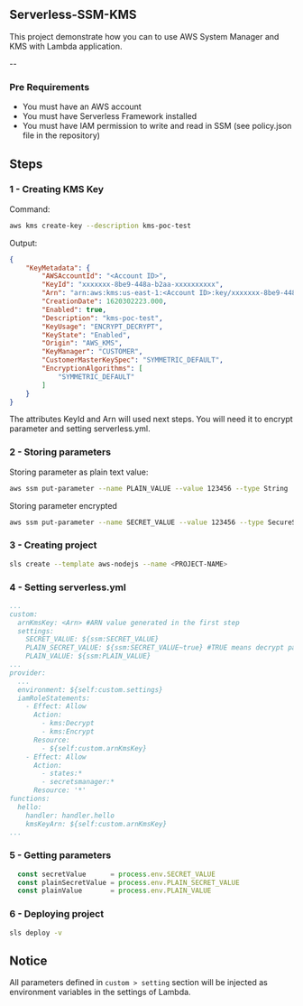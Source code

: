 ## Serverless-SSM-KMS
This project demonstrate how you can to use AWS System Manager and KMS with Lambda application.

--


### Pre Requirements
- You must have an AWS account
- You must have Serverless Framework installed
- You must have IAM permission to write and read in SSM (see policy.json file in the repository)


## Steps
### 1 - Creating KMS Key
Command:
```bash
aws kms create-key --description kms-poc-test
```
Output:
```json
{
    "KeyMetadata": {
        "AWSAccountId": "<Account ID>",
        "KeyId": "xxxxxxx-8be9-448a-b2aa-xxxxxxxxxx",
        "Arn": "arn:aws:kms:us-east-1:<Account ID>:key/xxxxxxx-8be9-448a-b2aa-xxxxxxxxxx",
        "CreationDate": 1620302223.000,
        "Enabled": true,
        "Description": "kms-poc-test",
        "KeyUsage": "ENCRYPT_DECRYPT",
        "KeyState": "Enabled",
        "Origin": "AWS_KMS",
        "KeyManager": "CUSTOMER",
        "CustomerMasterKeySpec": "SYMMETRIC_DEFAULT",
        "EncryptionAlgorithms": [
            "SYMMETRIC_DEFAULT"
        ]
    }
}
```
The attributes KeyId and Arn will used next steps. You will need it to encrypt parameter and setting serverless.yml.

### 2 - Storing parameters
Storing parameter as plain text value:
```bash
aws ssm put-parameter --name PLAIN_VALUE --value 123456 --type String
```
Storing parameter encrypted 
```bash
aws ssm put-parameter --name SECRET_VALUE --value 123456 --type SecureString  --key-id <KeyId>
```
### 3 - Creating project
```bash
sls create --template aws-nodejs --name <PROJECT-NAME>
```
### 4 - Setting serverless.yml
```yml
...
custom:
  arnKmsKey: <Arn> #ARN value generated in the first step
  settings:
    SECRET_VALUE: ${ssm:SECRET_VALUE}
    PLAIN_SECRET_VALUE: ${ssm:SECRET_VALUE~true} #TRUE means decrypt parameter to the Lambda
    PLAIN_VALUE: ${ssm:PLAIN_VALUE}
...    
provider:
  ...
  environment: ${self:custom.settings}
  iamRoleStatements:
    - Effect: Allow
      Action:
        - kms:Decrypt
        - kms:Encrypt
      Resource:
        - ${self:custom.arnKmsKey}  
    - Effect: Allow
      Action:
        - states:*
        - secretsmanager:*        
      Resource: '*'  
functions:
  hello:
    handler: handler.hello
    kmsKeyArn: ${self:custom.arnKmsKey}       
...
```  
### 5 - Getting parameters
```javascript
  const secretValue      = process.env.SECRET_VALUE
  const plainSecretValue = process.env.PLAIN_SECRET_VALUE
  const plainValue       = process.env.PLAIN_VALUE  
```

### 6 - Deploying project
```bash
sls deploy -v
```

## Notice
All parameters defined in ```custom > setting``` section will be injected as environment variables in the settings of Lambda. 
